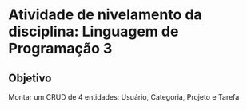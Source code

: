 # Atividade de nivelamento da disciplina: Linguagem de Programação 3
## Objetivo
Montar um CRUD de 4 entidades: Usuário, Categoria, Projeto e Tarefa
